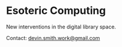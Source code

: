 # Esoteric Computing
New interventions in the digital library space.

Contact: [devin.smith.work@gmail.com](mailto:devin.smith.work@gmail.com)

